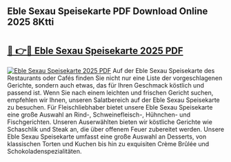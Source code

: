 ## Eble Sexau Speisekarte PDF Download Online 2025 8Ktti

# <h2><a href="http://gcchukh.nevu.top/?p=Eble+Sexau+Speisekarte">🔗 👉🔴 Eble Sexau Speisekarte 2025 PDF</a></h2>

[![Eble Sexau Speisekarte 2025 PDF](https://i.imgur.com/dBaPXMq.png)](http://gcchukh.nevu.top/?p=Eble+Sexau+Speisekarte)
Auf der Eble Sexau Speisekarte des Restaurants oder Cafés finden Sie nicht nur eine Liste der vorgeschlagenen Gerichte, sondern auch etwas, das für Ihren Geschmack köstlich und passend ist. Wenn Sie nach einem leichten und frischen Gericht suchen, empfehlen wir Ihnen, unseren Salatbereich auf der Eble Sexau Speisekarte zu besuchen. Für Fleischliebhaber bietet unsere Eble Sexau Speisekarte eine große Auswahl an Rind-, Schweinefleisch-, Hühnchen- und Fischgerichten. Unseren Auserwählten bieten wir köstliche Gerichte wie Schaschlik und Steak an, die über offenem Feuer zubereitet werden. Unsere Eble Sexau Speisekarte umfasst eine große Auswahl an Desserts, von klassischen Torten und Kuchen bis hin zu exquisiten Crème Brûlée und Schokoladenspezialitäten.
